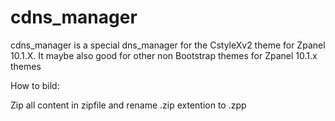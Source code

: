 cdns_manager
============

cdns_manager is a special dns_manager for the CstyleXv2 theme for Zpanel 10.1.X.
It maybe also good for other non Bootstrap themes for Zpanel 10.1.x themes

How to bild:

Zip all content in zipfile and rename .zip extention to .zpp

